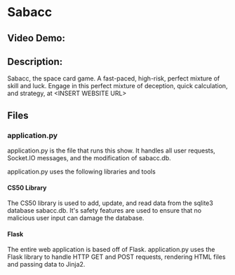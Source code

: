 # Sabacc
## Video Demo:  <URL HERE>
## Description:
Sabacc, the space card game. A fast-paced, high-risk, perfect mixture of skill and luck. Engage in this perfect mixture of deception, quick calculation, and strategy, at \<INSERT WEBSITE URL\>

## Files
### application.py
application.py is the file that runs this show. It handles all user requests, Socket.IO messages, and the modification of sabacc.db.

application.py uses the following libraries and tools
#### CS50 Library
The CS50 library is used to add, update, and read data from the sqlite3 database sabacc.db. It's safety features are used to ensure that no malicious user input can damage the database.

#### Flask
The entire web application is based off of Flask. application.py uses the Flask library to handle HTTP GET and POST requests, rendering HTML files and passing data to Jinja2.

<!--
- Flask (For handling requests to the web application)
- Flask-Session (For storing user sessions)
- Flask-SocketIO (For receiving and sending messages with Socket.IO)
- Werkzeug (For security and server error handling)
- helpers.py (A custom helper file for functions used several times)
-->
